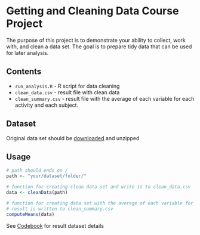 Getting and Cleaning Data Course Project
================

The purpose of this project is to demonstrate your ability to collect, work with, and clean a data set. The goal is to prepare tidy data that can be used for later analysis.

Contents
--------------

* `run_analysis.R` - R script for data cleaning
* `clean_data.csv` - result file with clean data
* `clean_summary.csv` - result file with the average of each variable for each activity and each subject.

Dataset
--------------
Original data set should be [downloaded](https://d396qusza40orc.cloudfront.net/getdata%2Fprojectfiles%2FUCI%20HAR%20Dataset.zip) and unzipped

Usage
---------------
```R
# path should ends on /
path <- "your/dataset/folder/" 

# function for creating clean data set and write it to clean_data.csv
data <- cleanData(path) 

# function for creating data set with the average of each variable for each activity and each subject
# result is written to clean_summary.csv
computeMeans(data) 
```

See [Codebook](Codebook.md) for result dataset details